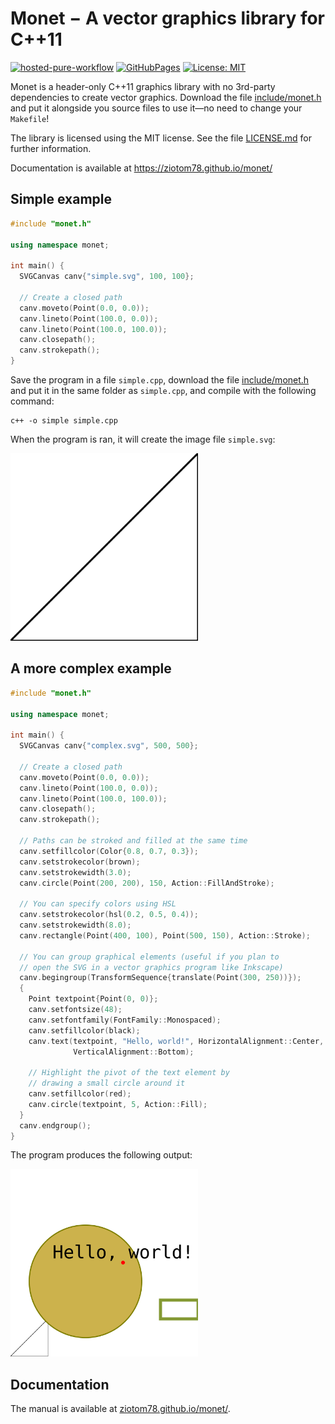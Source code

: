 # Monet − A vector graphics library for C++11

[![hosted-pure-workflow](https://github.com/ziotom78/monet/actions/workflows/c-cpp.yml/badge.svg)](https://github.com/ziotom78/monet/actions/workflows/c-cpp.yml)
[![GitHubPages](https://img.shields.io/badge/Docs-GitHub%20pages-blue)](https://ziotom78.github.io/monet/)
[![License: MIT](https://img.shields.io/badge/License-MIT-yellow.svg)](https://opensource.org/licenses/MIT)

Monet is a header-only C++11 graphics library with no 3rd-party dependencies to create vector graphics. Download the file [include/monet.h](https://raw.githubusercontent.com/ziotom78/monet/master/include/monet.h) and put it alongside you source files to use it—no need to change your `Makefile`!

The library is licensed using the MIT license. See the file [LICENSE.md](https://github.com/ziotom78/monet/blob/master/LICENSE.md) for further information.

Documentation is available at https://ziotom78.github.io/monet/

## Simple example

```c++
#include "monet.h"

using namespace monet;

int main() {
  SVGCanvas canv{"simple.svg", 100, 100};

  // Create a closed path
  canv.moveto(Point(0.0, 0.0));
  canv.lineto(Point(100.0, 0.0));
  canv.lineto(Point(100.0, 100.0));
  canv.closepath();
  canv.strokepath();
}
```

Save the program in a file `simple.cpp`, download the file [include/monet.h](https://raw.githubusercontent.com/ziotom78/monet/master/include/monet.h) and put it in the same folder as `simple.cpp`, and compile with the following command:

    c++ -o simple simple.cpp
    
When the program is ran, it will create the image file `simple.svg`:

<img src="simple.svg" width="300px" height="300px"/>


## A more complex example

```c++
#include "monet.h"

using namespace monet;

int main() {
  SVGCanvas canv{"complex.svg", 500, 500};

  // Create a closed path
  canv.moveto(Point(0.0, 0.0));
  canv.lineto(Point(100.0, 0.0));
  canv.lineto(Point(100.0, 100.0));
  canv.closepath();
  canv.strokepath();

  // Paths can be stroked and filled at the same time
  canv.setfillcolor(Color{0.8, 0.7, 0.3});
  canv.setstrokecolor(brown);
  canv.setstrokewidth(3.0);
  canv.circle(Point(200, 200), 150, Action::FillAndStroke);

  // You can specify colors using HSL
  canv.setstrokecolor(hsl(0.2, 0.5, 0.4));
  canv.setstrokewidth(8.0);
  canv.rectangle(Point(400, 100), Point(500, 150), Action::Stroke);

  // You can group graphical elements (useful if you plan to
  // open the SVG in a vector graphics program like Inkscape)
  canv.begingroup(TransformSequence{translate(Point(300, 250))});
  {
    Point textpoint{Point(0, 0)};
    canv.setfontsize(48);
    canv.setfontfamily(FontFamily::Monospaced);
    canv.setfillcolor(black);
    canv.text(textpoint, "Hello, world!", HorizontalAlignment::Center,
              VerticalAlignment::Bottom);

    // Highlight the pivot of the text element by
    // drawing a small circle around it
    canv.setfillcolor(red);
    canv.circle(textpoint, 5, Action::Fill);
  }
  canv.endgroup();
}
```

The program produces the following output:

<img src="complex.svg" width="300px" height="300px"/>

## Documentation

The manual is available at [ziotom78.github.io/monet/](https://ziotom78.github.io/monet/).
